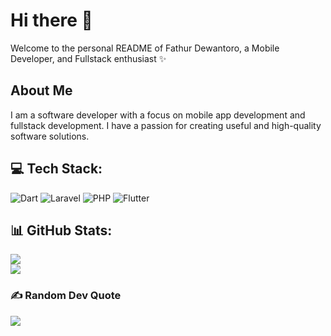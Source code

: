 # Hi there 👋
Welcome to the personal README of Fathur Dewantoro, a Mobile Developer, and Fullstack enthusiast ✨

## About Me
I am a software developer with a focus on mobile app development and fullstack development. I have a passion for creating useful and high-quality software solutions.


## 💻 Tech Stack:
![Dart](https://img.shields.io/badge/dart-%230175C2.svg?style=for-the-badge&logo=dart&logoColor=white) ![Laravel](https://img.shields.io/badge/laravel-%23FF2D20.svg?style=for-the-badge&logo=laravel&logoColor=white) ![PHP](https://img.shields.io/badge/php-%23777BB4.svg?style=for-the-badge&logo=php&logoColor=white) ![Flutter](https://img.shields.io/badge/Flutter-%2302569B.svg?style=for-the-badge&logo=Flutter&logoColor=white)
## 📊 GitHub Stats:
![](https://github-readme-streak-stats.herokuapp.com/?user=fathurdewantoro&theme=ayu-mirage&hide_border=true)<br/>
![](https://github-readme-stats.vercel.app/api/top-langs/?username=fathurdewantoro&theme=ayu-mirage&hide_border=true&include_all_commits=true&count_private=false&layout=compact)

### ✍️ Random Dev Quote
![](https://quotes-github-readme.vercel.app/api?type=horizontal&theme=light)

